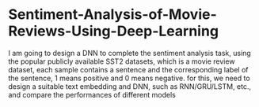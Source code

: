 # Sentiment-Analysis-of-Movie-Reviews-Using-Deep-Learning
I am going to design a DNN to complete the sentiment analysis task, using the popular publicly available SST2 datasets, which is a movie review dataset, each sample contains a sentence and the corresponding label of the sentence, 1 means positive and 0 means negative. for this, we need to design a suitable text embedding and DNN, such as RNN/GRU/LSTM, etc., and compare the performances of different models
